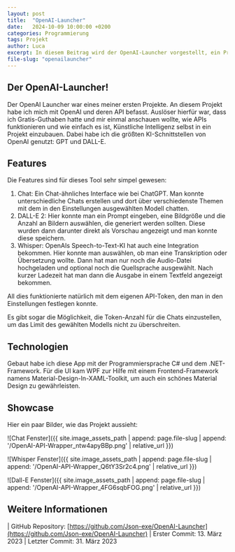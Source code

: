 ```yaml
---
layout: post
title:  "OpenAI-Launcher"
date:   2024-10-09 10:00:00 +0200
categories: Programmierung
tags: Projekt
author: Luca
excerpt: In diesem Beitrag wird der OpenAI-Launcher vorgestellt, ein Projekt, das die Nutzung von OpenAI-APIs wie GPT, DALL-E und Whisper demonstriert. Ich beschreibe die Motivation hinter dem Projekt, die implementierten Features und die verwendeten Technologien. Zudem werden Screenshots der Anwendung und ein Link zum GitHub-Repository bereitgestellt.
file-slug: "openailauncher"
---
```


## Der OpenAI-Launcher!

Der OpenAI Launcher war eines meiner ersten Projekte. An diesem Projekt habe ich mich mit OpenAI und deren API befasst. Auslöser hierfür war, dass ich Gratis-Guthaben hatte und mir einmal anschauen wollte, wie APIs funktionieren und wie einfach es ist, Künstliche Intelligenz selbst in ein Projekt einzubauen. Dabei habe ich die größten KI-Schnittstellen von OpenAI genutzt: GPT und DALL-E.

## Features

Die Features sind für dieses Tool sehr simpel gewesen:

1. Chat: Ein Chat-ähnliches Interface wie bei ChatGPT. Man konnte unterschiedliche Chats erstellen und dort über verschiedenste Themen mit dem in den Einstellungen ausgewählten Modell chatten.
2. DALL-E 2: Hier konnte man ein Prompt eingeben, eine Bildgröße und die Anzahl an Bildern auswählen, die generiert werden sollten. Diese wurden dann darunter direkt als Vorschau angezeigt und man konnte diese speichern.
3. Whisper: OpenAIs Speech-to-Text-KI hat auch eine Integration bekommen. Hier konnte man auswählen, ob man eine Transkription oder Übersetzung wollte. Dann hat man nur noch die Audio-Datei hochgeladen und optional noch die Quellsprache ausgewählt. Nach kurzer Ladezeit hat man dann die Ausgabe in einem Textfeld angezeigt bekommen.

All dies funktionierte natürlich mit dem eigenen API-Token, den man in den Einstellungen festlegen konnte.

Es gibt sogar die Möglichkeit, die Token-Anzahl für die Chats einzustellen, um das Limit des gewählten Modells nicht zu überschreiten.

## Technologien

Gebaut habe ich diese App mit der Programmiersprache C# und dem .NET-Framework. Für die UI kam WPF zur Hilfe mit einem Frontend-Framework namens Material-Design-In-XAML-Toolkit, um auch ein schönes Material Design zu gewährleisten.

## Showcase

Hier ein paar Bilder, wie das Projekt aussieht:

![Chat Fenster]({{ site.image_assets_path | append: page.file-slug | append: '/OpenAI-API-Wrapper_ntw4apyBBp.png' | relative_url }})

![Whisper Fenster]({{ site.image_assets_path | append: page.file-slug | append: '/OpenAI-API-Wrapper_Q6tY3Sr2c4.png' | relative_url }})

![Dall-E Fenster]({{ site.image_assets_path | append: page.file-slug | append: '/OpenAI-API-Wrapper_4FG6sqbFOG.png' | relative_url }})

## Weitere Informationen

| GitHub Repository: [https://github.com/Json-exe/OpenAI-Launcher](https://github.com/Json-exe/OpenAI-Launcher)
| Erster Commit: 13. März 2023
| Letzter Commit: 31. März 2023
